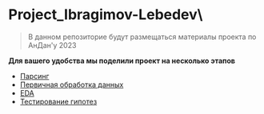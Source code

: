 # Project_Ibragimov-Lebedev\

> В данном репозиторие будут размещаться материалы проекта по АнДан'у 2023


**Для вашего удобства мы поделили проект на несколько этапов**
- [Парсинг](./parser)
- [Первичная обработка данных](./EDA_1)
- [EDA](./EDA_2)
- [Тестирование гипотез](./Hypothesis_ML)
